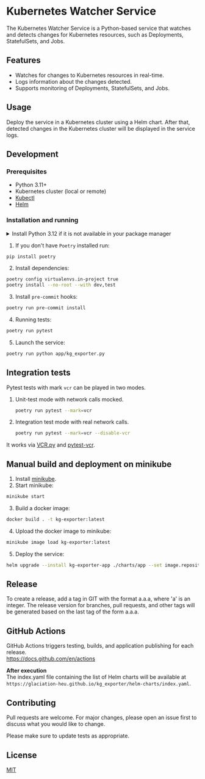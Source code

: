 # Kubernetes Watcher Service

The Kubernetes Watcher Service is a Python-based service that watches and detects changes for Kubernetes resources, such as Deployments, StatefulSets, and Jobs.

## Features

- Watches for changes to Kubernetes resources in real-time.
- Logs information about the changes detected.
- Supports monitoring of Deployments, StatefulSets, and Jobs.

## Usage
Deploy the service in a Kubernetes cluster using a Helm chart. After that, detected changes in the Kubernetes cluster will be displayed in the service logs.

## Development
### Prerequisites

- Python 3.11+
- Kubernetes cluster (local or remote)
- [Kubectl](https://kubernetes.io/docs/tasks/tools/)
- [Helm](https://helm.sh/docs/intro/install/)

### Installation and running
<details>
<summary>Install Python 3.12 if it is not available in your package manager</summary>

These instructions are for Ubuntu 22.04. If you're on a different distribution,
or - God forbid! - Windows, you should adjust these accordingly.

Also, these instructions are about using Poetry with Pyenv-managed (non-system) Python.
 
### Step 1: Update and Install Dependencies
Before we install pyenv, we need to update our package lists for upgrades and new package installations. We also need to install dependencies for pyenv. 

Open your terminal and type:
```bash
sudo apt-get update
sudo apt-get install -y make build-essential libssl-dev zlib1g-dev libbz2-dev \
libreadline-dev libsqlite3-dev wget curl llvm libncursesw5-dev xz-utils \
tk-dev libxml2-dev libxmlsec1-dev libffi-dev liblzma-dev
```

### Step 2: Install Pyenv
We will clone pyenv from the official GitHub repository and add it to our system path.
```bash
git clone https://github.com/pyenv/pyenv.git ~/.pyenv
echo 'export PYENV_ROOT="$HOME/.pyenv"' >> ~/.bashrc
echo 'export PATH="$PYENV_ROOT/bin:$PATH"' >> ~/.bashrc
echo 'eval "$(pyenv init -)"' >> ~/.bashrc
exec "$SHELL"
```

### Step 3: Install Python 3.12
Now that pyenv is installed, we can install different Python versions. To install Python 3.12, use the following command:
```bash
pyenv install 3.12
```

### Step 4: Connect Poetry to it
Do this in the template dir. Pycharm will automatically connect to it later
```bash
poetry env use ~/.pyenv/versions/3.12.1/bin/python
```
(change the version number accordingly to what is installed)

Finally, verify that Poetry indeed is connected to the proper version:
```bash
poetry env info
```
</details>  

1. If you don't have `Poetry` installed run:
```bash
pip install poetry
```

2. Install dependencies:
```bash
poetry config virtualenvs.in-project true
poetry install --no-root --with dev,test
```

3. Install `pre-commit` hooks:
```bash
poetry run pre-commit install
```

4. Running tests:
```bash
poetry run pytest
```

5. Launch the service:
```bash
poetry run python app/kg_exporter.py
```

## Integration tests
Pytest tests with mark `vcr` can be played in two modes.
1. Unit-test mode with network calls mocked.
    ```bash
    poetry run pytest --mark=vcr
    ```
2. Integration test mode with real network calls.
    ```bash
    poetry run pytest --mark=vcr --disable-vcr
    ```
It works via [VCR.py](https://vcrpy.readthedocs.io/en/latest/advanced.html) and [pytest-vcr](https://pytest-vcr.readthedocs.io/en/latest/).

## Manual build and deployment on minikube
1. Install [minikube](https://minikube.sigs.k8s.io/docs/start/).
2. Start minikube:
```bash
minikube start
```
3. Build a docker image:
```bash
docker build . -t kg-exporter:latest
```
4. Upload the docker image to minikube:
```bash
minikube image load kg-exporter:latest
```
5. Deploy the service:
```bash
helm upgrade --install kg-exporter-app ./charts/app --set image.repository=kg-exporter --set image.tag=latest --version 0.1.0
```

## Release
To create a release, add a tag in GIT with the format a.a.a, where 'a' is an integer.
The release version for branches, pull requests, and other tags will be generated based on the last tag of the form a.a.a.

## GitHub Actions
GitHub Actions triggers testing, builds, and application publishing for each release.  
https://docs.github.com/en/actions  

**After execution**  
The index.yaml file containing the list of Helm charts will be available at `https://glaciation-heu.github.io/kg_exporter/helm-charts/index.yaml`.

## Contributing
Pull requests are welcome. For major changes, please open an issue first
to discuss what you would like to change.

Please make sure to update tests as appropriate.

## License
[MIT](https://choosealicense.com/licenses/mit/)
